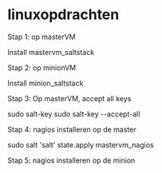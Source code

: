 # linuxopdrachten

Stap 1: op masterVM

Install mastervm_saltstack

Stap 2: op minionVM

Install minion_saltstack

Stap 3: Op masterVM, accept all keys

sudo salt-key
sudo salt-key --accept-all

Stap 4: nagios installeren op de master

sudo salt 'salt' state.apply mastervm_nagios

Stap 5: nagios installeren op de minion


